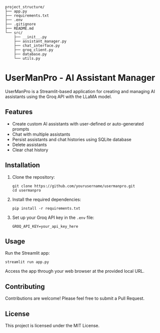 ```
project_structure/
├── app.py
├── requirements.txt
├── .env
├── .gitignore
├── README.md
└── src/
    ├── __init__.py
    ├── assistant_manager.py
    ├── chat_interface.py
    ├── groq_client.py
    ├── database.py
    └── utils.py

```


# UserManPro - AI Assistant Manager

UserManPro is a Streamlit-based application for creating and managing AI assistants using the Groq API with the LLaMA model.

## Features

- Create custom AI assistants with user-defined or auto-generated prompts
- Chat with multiple assistants
- Persist assistants and chat histories using SQLite database
- Delete assistants
- Clear chat history

## Installation

1. Clone the repository:
   ```
   git clone https://github.com/yourusername/usermanpro.git
   cd usermanpro
   ```

2. Install the required dependencies:
   ```
   pip install -r requirements.txt
   ```

3. Set up your Groq API key in the `.env` file:
   ```
   GROQ_API_KEY=your_api_key_here
   ```

## Usage

Run the Streamlit app:
```
streamlit run app.py
```

Access the app through your web browser at the provided local URL.

## Contributing

Contributions are welcome! Please feel free to submit a Pull Request.

## License

This project is licensed under the MIT License.